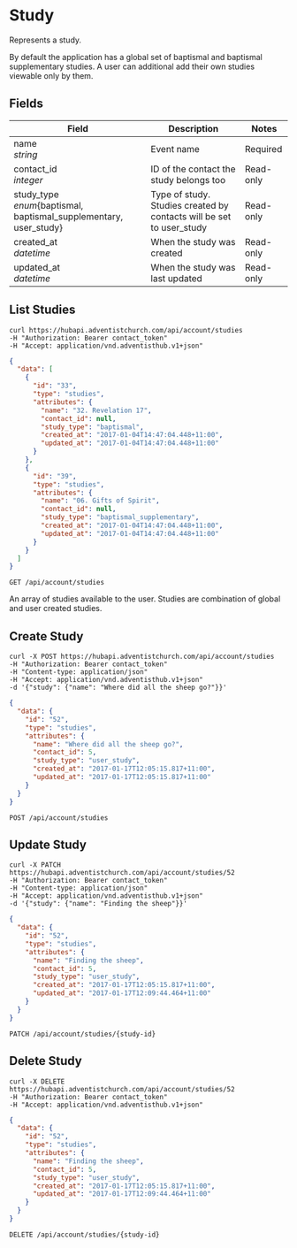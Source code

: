 # Study

Represents a study.

By default the application has a global set of baptismal and baptismal supplementary studies. A user can additional add their own studies viewable only by them.

## Fields

Field | Description | Notes
--------- | ------- | -------
name<br>*string* | Event name | Required
contact_id<br> *integer* | ID of the contact the study belongs too | Read-only
study_type<br>*enum*{baptismal, baptismal_supplementary, user_study} |  Type of study. Studies created by contacts will be set to user_study | Read-only
created_at<br>*datetime* | When the study was created | Read-only
updated_at<br>*datetime* | When the study was last updated | Read-only

## List Studies
```shell
curl https://hubapi.adventistchurch.com/api/account/studies
-H "Authorization: Bearer contact_token"
-H "Accept: application/vnd.adventisthub.v1+json"
```

```json
{
  "data": [
    {
      "id": "33",
      "type": "studies",
      "attributes": {
        "name": "32. Revelation 17",
        "contact_id": null,
        "study_type": "baptismal",
        "created_at": "2017-01-04T14:47:04.448+11:00",
        "updated_at": "2017-01-04T14:47:04.448+11:00"
      }
    },
    {
      "id": "39",
      "type": "studies",
      "attributes": {
        "name": "06. Gifts of Spirit",
        "contact_id": null,
        "study_type": "baptismal_supplementary",
        "created_at": "2017-01-04T14:47:04.448+11:00",
        "updated_at": "2017-01-04T14:47:04.448+11:00"
      }
    }
  ]
}
```
`GET /api/account/studies`

An array of studies available to the user. Studies are combination of global and user created studies.


## Create Study
```shell
curl -X POST https://hubapi.adventistchurch.com/api/account/studies
-H "Authorization: Bearer contact_token"
-H "Content-type: application/json"
-H "Accept: application/vnd.adventisthub.v1+json"
-d '{"study": {"name": "Where did all the sheep go?"}}'
```
```json
{
  "data": {
    "id": "52",
    "type": "studies",
    "attributes": {
      "name": "Where did all the sheep go?",
      "contact_id": 5,
      "study_type": "user_study",
      "created_at": "2017-01-17T12:05:15.817+11:00",
      "updated_at": "2017-01-17T12:05:15.817+11:00"
    }
  }
}
```

`POST /api/account/studies`

## Update Study

```shell
curl -X PATCH https://hubapi.adventistchurch.com/api/account/studies/52
-H "Authorization: Bearer contact_token"
-H "Content-type: application/json"
-H "Accept: application/vnd.adventisthub.v1+json"
-d '{"study": {"name": "Finding the sheep"}}'
```
```json
{
  "data": {
    "id": "52",
    "type": "studies",
    "attributes": {
      "name": "Finding the sheep",
      "contact_id": 5,
      "study_type": "user_study",
      "created_at": "2017-01-17T12:05:15.817+11:00",
      "updated_at": "2017-01-17T12:09:44.464+11:00"
    }
  }
}
```

`PATCH /api/account/studies/{study-id}`

## Delete Study
```shell
curl -X DELETE https://hubapi.adventistchurch.com/api/account/studies/52
-H "Authorization: Bearer contact_token"
-H "Accept: application/vnd.adventisthub.v1+json"
```
```json
{
  "data": {
    "id": "52",
    "type": "studies",
    "attributes": {
      "name": "Finding the sheep",
      "contact_id": 5,
      "study_type": "user_study",
      "created_at": "2017-01-17T12:05:15.817+11:00",
      "updated_at": "2017-01-17T12:09:44.464+11:00"
    }
  }
}
```

`DELETE /api/account/studies/{study-id}`